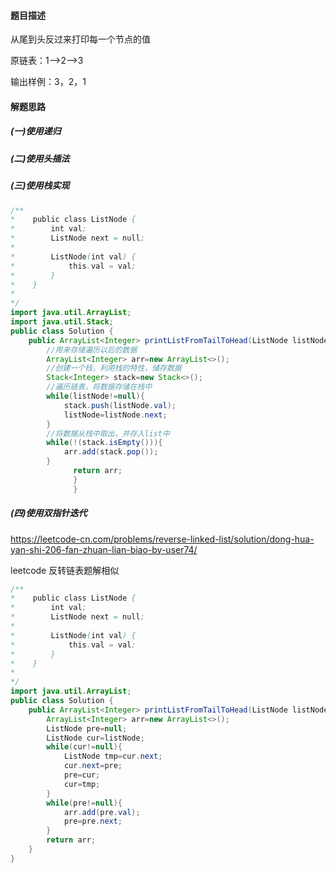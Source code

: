 #### 题目描述

从尾到头反过来打印每一个节点的值

原链表：1-->2-->3

输出样例：3，2，1

#### 解题思路

##### (一)使用递归

##### (二)使用头插法

##### (三)使用栈实现

```java
/**
*    public class ListNode {
*        int val;
*        ListNode next = null;
*
*        ListNode(int val) {
*            this.val = val;
*        }
*    }
*
*/
import java.util.ArrayList;
import java.util.Stack;
public class Solution {
    public ArrayList<Integer> printListFromTailToHead(ListNode listNode) {
        //用来存储遍历以后的数据
        ArrayList<Integer> arr=new ArrayList<>();
        //创建一个栈，利用栈的特性，储存数据
        Stack<Integer> stack=new Stack<>();
        //遍历链表，将数据存储在栈中
        while(listNode!=null){
            stack.push(listNode.val);
            listNode=listNode.next;
        }
        //将数据从栈中取出，并存入list中
        while(!(stack.isEmpty())){
            arr.add(stack.pop());
        }
              return arr;
              }
              }
```

##### (四)使用双指针迭代

https://leetcode-cn.com/problems/reverse-linked-list/solution/dong-hua-yan-shi-206-fan-zhuan-lian-biao-by-user74/

leetcode 反转链表题解相似

```java
/**
*    public class ListNode {
*        int val;
*        ListNode next = null;
*
*        ListNode(int val) {
*            this.val = val;
*        }
*    }
*
*/
import java.util.ArrayList;
public class Solution {
    public ArrayList<Integer> printListFromTailToHead(ListNode listNode) {
        ArrayList<Integer> arr=new ArrayList<>();
        ListNode pre=null;
        ListNode cur=listNode;
        while(cur!=null){
            ListNode tmp=cur.next;
            cur.next=pre;
            pre=cur;
            cur=tmp;
        }
        while(pre!=null){
            arr.add(pre.val);
            pre=pre.next;
        }
        return arr;
    }
}
```

